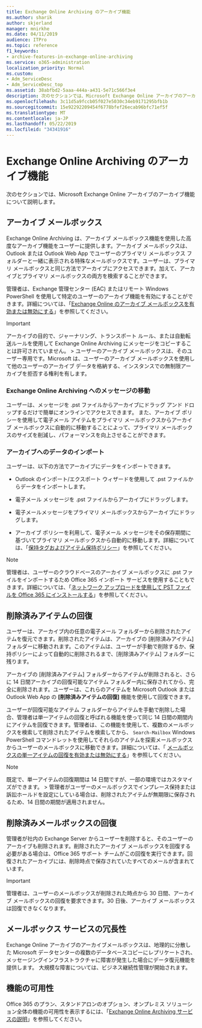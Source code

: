 ```yaml
---
title: Exchange Online Archiving のアーカイブ機能
ms.author: sharik
author: skjerland
manager: mnirkhe
ms.date: 04/11/2019
audience: ITPro
ms.topic: reference
f1_keywords:
- archive-features-in-exchange-online-archiving
ms.service: o365-administration
localization_priority: Normal
ms.custom:
- Adm_ServiceDesc
- Adm_ServiceDesc_top
ms.assetid: 38abfbd2-5aaa-444a-a431-5e71c566f3e4
description: 次のセクションでは、Microsoft Exchange Online アーカイブのアーカイブ機能について説明します。
ms.openlocfilehash: 3c11d5a9fccb05f027e5030c34eb9171295bfb1b
ms.sourcegitcommit: 15e92292209454f6778bfef26ecab96bfc71ef5f
ms.translationtype: MT
ms.contentlocale: ja-JP
ms.lasthandoff: 05/22/2019
ms.locfileid: "34341916"
---
```

# <a name="archive-features-in-exchange-online-archiving"></a>Exchange Online Archiving のアーカイブ機能

次のセクションでは、Microsoft Exchange Online アーカイブのアーカイブ機能について説明します。
  
## <a name="archive-mailbox"></a>アーカイブ メールボックス

Exchange Online Archiving は、アーカイブ メールボックス機能を使用した高度なアーカイブ機能をユーザーに提供します。アーカイブ メールボックスは、Outlook または Outlook Web App でユーザーのプライマリ メールボックス フォルダーと一緒に表示される特殊なメールボックスです。ユーザーは、プライマリ メールボックスと同じ方法でアーカイブにアクセスできます。加えて、アーカイブとプライマリ メールボックスの両方を検索することができます。
  
管理者は、Exchange 管理センター (EAC) またはリモート Windows PowerShell を使用して特定のユーザーのアーカイブ機能を有効にすることができます。詳細については、「[Exchange Online のアーカイブ メールボックスを有効または無効にする](https://go.microsoft.com/fwlink/p/?LinkId=404425)」を参照してください。
  
> [!IMPORTANT]
>  アーカイブの目的で、ジャーナリング、トランスポート ルール、または自動転送ルールを使用して Exchange Online Archiving にメッセージをコピーすることは許可されていません。 >  ユーザーのアーカイブ メールボックスは、そのユーザー専用です。Microsoft は、ユーザーのアーカイブ メールボックスを使用して他のユーザーのアーカイブ データを格納する、インスタンスでの無制限アーカイブを拒否する権利を有します。 
  
### <a name="move-messages-to-exchange-online-archiving"></a>Exchange Online Archiving へのメッセージの移動

ユーザーは、メッセージを .pst ファイルからアーカイブにドラッグ アンド ドロップするだけで簡単にオンラインでアクセスできます。 また、アーカイブ ポリシーを使用して電子メール アイテムをプライマリ メールボックスからアーカイブ メールボックスに自動的に移動することによって、プライマリ メールボックスのサイズを削減し、パフォーマンスを向上させることができます。 
  
### <a name="import-data-to-the-archive"></a>アーカイブへのデータのインポート

ユーザーは、以下の方法でアーカイブにデータをインポートできます。
  
- Outlook のインポート/エクスポート ウィザードを使用して .pst ファイルからデータをインポートします。
    
- 電子メール メッセージを .pst ファイルからアーカイブにドラッグします。
    
- 電子メールメッセージをプライマリ メールボックスからアーカイブにドラッグします。
    
- アーカイブ ポリシーを利用して、電子メール メッセージをその保存期間に基づいてプライマリ メールボックスから自動的に移動します。詳細については、「[保持タグおよびアイテム保持ポリシー](https://go.microsoft.com/fwlink/p/?LinkId=314153)」を参照してください。
    
> [!NOTE]
> 管理者は、ユーザーのクラウドベースのアーカイブ メールボックスに .pst ファイルをインポートするため Office 365 インポート サービスを使用することもできます。詳細については、「[ネットワーク アップロードを使用して PST ファイルを Office 365 にインストールする](https://go.microsoft.com/fwlink/p/?linkid=823074)」を参照してください。 
  
## <a name="deleted-item-recovery"></a>削除済みアイテムの回復

ユーザーは、アーカイブ内の任意の電子メール フォルダーから削除されたアイテムを復元できます。削除されたアイテムは、アーカイブの [削除済みアイテム] フォルダーに移動されます。このアイテムは、ユーザーが手動で削除するか、保持ポリシーによって自動的に削除されるまで、[削除済みアイテム] フォルダーに残ります。
  
アーカイブの [削除済みアイテム] フォルダーからアイテムが削除されると、さらに 14 日間アーカイブの回復可能なアイテム フォルダー内に保存されてから、完全に削除されます。ユーザーは、これらのアイテムを Microsoft Outlook または Outlook Web App の **[削除済みアイテムの回復]** 機能を使用して回復できます。 
  
ユーザーが回復可能なアイテム フォルダーからアイテムを手動で削除した場合、管理者は単一アイテムの回復と呼ばれる機能を使って同じ 14 日間の期間内にアイテムを回復できます。管理者は、この機能を使用して、複数のメールボックスを検索して削除されたアイテムを検索してから、 `Search-Mailbox` Windows PowerShell コマンドレットを使用してそれらのアイテムを探索メールボックスからユーザーのメールボックスに移動できます。詳細については、「 [メールボックスの単一アイテムの回復を有効または無効にする](https://go.microsoft.com/fwlink/p/?LinkId=314155)」を参照してください。
  
> [!NOTE]
>  既定で、単一アイテムの回復期間は 14 日間ですが、一部の環境ではカスタマイズができます。 >  管理者がユーザーのメールボックスでインプレース保持または訴訟ホールドを設定にしている場合は、削除されたアイテムが無期限に保存されるため、14 日間の期間が適用されません。 
  
## <a name="deleted-mailbox-recovery"></a>削除済みメールボックスの回復

管理者が社内の Exchange Server からユーザーを削除すると、そのユーザーのアーカイブも削除されます。削除されたアーカイブ メールボックスを回復する必要がある場合は、Office 365 サポート チームがこの回復を実行できます。回復されたアーカイブには、削除時点で保存されていたすべてのメールが含まれています。
  
> [!IMPORTANT]
> 管理者は、ユーザーのメールボックスが削除された時点から 30 日間、アーカイブ メールボックスの回復を要求できます。30 日後、アーカイブ メールボックスは回復できなくなります。 
  
## <a name="mailbox-service-redundancy"></a>メールボックス サービスの冗長性

Exchange Online アーカイブのアーカイブメールボックスは、地理的に分散した Microsoft データセンターの複数のデータベースコピーにレプリケートされ、メッセージングインフラストラクチャに障害が発生した場合にデータ復元機能を提供します。 大規模な障害については、ビジネス継続性管理が開始されます。 
  
## <a name="feature-availability"></a>機能の可用性

Office 365 のプラン、スタンドアロンのオプション、オンプレミス ソリューション全体の機能の可用性を表示するには、「[Exchange Online Archiving サービスの説明](exchange-online-archiving-service-description.md)」を参照してください。
  
